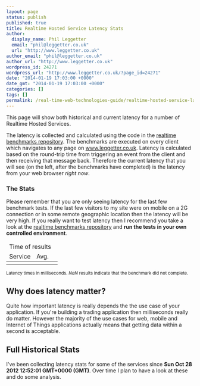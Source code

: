 ```yaml
---
layout: page
status: publish
published: true
title: Realtime Hosted Service Latency Stats
author:
  display_name: Phil Leggetter
  email: "phil@leggetter.co.uk"
  url: "http://www.leggetter.co.uk"
author_email: "phil@leggetter.co.uk"
author_url: "http://www.leggetter.co.uk"
wordpress_id: 24271
wordpress_url: "http://www.leggetter.co.uk/?page_id=24271"
date: "2014-01-19 17:03:00 +0000"
date_gmt: "2014-01-19 17:03:00 +0000"
categories: []
tags: []
permalink: /real-time-web-technologies-guide/realtime-hosted-service-latency/
---
```


<p>This page will show both historical and current latency for a number of Realtime Hosted Services.</p>
<p>The latency is collected and calculated using the code in the <a href="https://github.com/leggetter/realtime-benchmarks">realtime benchmarks repository</a>. The benchmarks are executed on every client which navigates to any page on <a href="http://www.leggetter.co.uk">www.leggetter.co.uk</a>. Latency is calculated based on the round-trip time from triggering an event from the client and then receiving that message back. Therefore the current latency that you will see (on the left, after the benchmarks have completed) is the latency from your web browser <em>right now</em>.</p>

<h3>The Stats</h3>
<p>Please remember that you are only seeing latency for the last few benchmark tests. If the last few visitors to my site were on mobile on a 2G connection or in some remote geographic location then the latency will be very high. If you really want to test latency then I recommend you take a look at the <a href="https://github.com/leggetter/realtime-benchmarks">realtime benchmarks repository</a> and <strong>run the tests in your own controlled environment</strong>.</p>

<table id="results" class="latency-results">
  <thead>
    <tr>
      <td class="times-label" colspan="8">
        Time of results
      </td>
    </tr>
    <tr>
      <td>Service</td>
      <td>Avg.</td>
      <!-- ko foreach: latencyTimestamps -->
      <td class="result-time" data-bind="fromNow: $data, flash"></td>
      <!-- /ko -->
    </tr>
  </thead>
  <tbody data-bind="foreach: latencyResults">
    <tr>
      <td class="service-name">
        <a data-bind="attr: {href:info.url}, text: info.displayName"></a>
      </td>
      <td class="avg-service-latency" data-bind="text:avg"></td>
      <!-- ko foreach: latency -->
      <td class="result" data-bind="text: $data, flash"></td>
      <!-- /ko -->
    </tr>
  </tbody>
</table>
<p><small>Latency times in milliseconds. <em>NaN</em> results indicate that the benchmark did not complete.</small></p>

<h2>Why does latency matter?</h2>

<p>Quite how important latency is really depends the the use case of your application. If you're building a trading application then milliseconds really do matter. However the majority of the use cases for web, mobile and Internet of Things applications actually means that getting data within a second is acceptable.</p>
<h2>Full Historical Stats</h2>
<p>I've been collecting latency stats for some of the services since <strong>Sun Oct 28 2012 12:52:01 GMT+0000 (GMT)</strong>. Over time I plan to have a look at these and do some analysis.</p>

<script src="http://cdnjs.cloudflare.com/ajax/libs/knockout/3.1.0/knockout-min.js"></script>
<script src="http://realtime-latency-stats.herokuapp.com/realtime/client.js"></script>
<script src="http://cdnjs.cloudflare.com/ajax/libs/moment.js/2.6.0/moment.min.js"></script>
<script src="http://leggetter.github.io/realtime-benchmarks-reporting/public/reporter.js"></script>
<link href="http://leggetter.github.io/realtime-benchmarks-reporting/public/styles.css" rel="stylesheet" />
